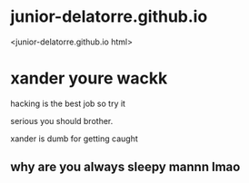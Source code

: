 # junior-delatorre.github.io
 <junior-delatorre.github.io html>
<html>
<head>
<body>

<h1>xander youre wackk</h1>
<p> hacking is the best job so try it<P>
<p>serious you should brother.</p>
<p>xander is dumb for getting caught<p>
<h2> why are you always sleepy mannn lmao<h2>
</body>
</html> 
